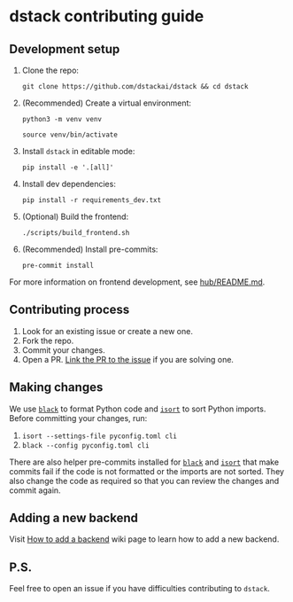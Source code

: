 # dstack contributing guide

## Development setup

1. Clone the repo:
    ```
    git clone https://github.com/dstackai/dstack && cd dstack
    ```
2. (Recommended) Create a virtual environment:
    ```
    python3 -m venv venv
    ```
    ```
    source venv/bin/activate
    ```
3. Install `dstack` in editable mode:
    ```
    pip install -e '.[all]'
    ```
4. Install dev dependencies:
    ```
    pip install -r requirements_dev.txt
    ```
5. (Optional) Build the frontend:
    ```
    ./scripts/build_frontend.sh
    ```
5. (Recommended) Install pre-commits:
    ```
    pre-commit install
    ```

For more information on frontend development, see [hub/README.md](hub/README.md).

## Contributing process

1. Look for an existing issue or create a new one.
2. Fork the repo.
3. Commit your changes.
4. Open a PR. [Link the PR to the issue](https://docs.github.com/en/issues/tracking-your-work-with-issues/linking-a-pull-request-to-an-issue) if you are solving one.

## Making changes

We use [`black`](https://github.com/psf/black) to format Python code and [`isort`](https://pycqa.github.io/isort/index.html) to sort Python imports. Before committing your changes, run:

1. `isort --settings-file pyconfig.toml cli `
2. `black --config pyconfig.toml cli`


There are also helper pre-commits installed for [`black`](https://black.readthedocs.io/en/stable/integrations/source_version_control.html) and [`isort`](https://pycqa.github.io/isort/docs/configuration/pre-commit.html) that make commits fail if the code is not formatted or the imports are not sorted. They also change the code as required so that you can review the changes and commit again.

## Adding a new backend

Visit [How to add a backend](https://github.com/dstackai/dstack/wiki/How-to-add-a-backend) wiki page to learn how to add a new backend.

## P.S.

Feel free to open an issue if you have difficulties contributing to `dstack`.
